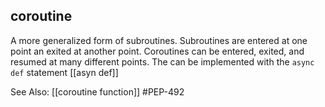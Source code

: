 ## coroutine
A more generalized form of subroutines. Subroutines are entered at one point an exited at another point.
Coroutines can be entered, exited, and resumed at many different points.
The can be implemented with the `async def` statement [[asyn def]]


See Also: [[coroutine function]]
#PEP-492